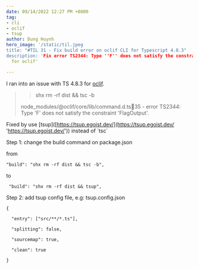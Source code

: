 ```yaml
---
date: 09/14/2022 12:27 PM +0800
tag:
- cli
- oclif
- tsup
author: Dung Huynh
hero_image: '/static/til.jpeg
title: "#TIL 31 - Fix build error on oclif CLI for Typescript 4.8.3"
description: 'Fix error TS2344: Type ''F'' does not satisfy the constraint ''FlagOutput''
  for oclif'

---
```


I ran into an issue with TS 4.8.3 for [oclif](https://github.com/oclif/oclif/issues/720 'oclif').

> > shx rm -rf dist && tsc -b
>
> node_modules/@oclif/core/lib/command.d.ts:100:35 - error TS2344: Type 'F' does not satisfy the constraint 'FlagOutput'.

Fixed by use \[tsup\]([https://tsup.egoist.dev/](https://tsup.egoist.dev/ 'https://tsup.egoist.dev/')) instead of \`tsc\`

Step 1: change the build command on package.json

from

    "build": "shx rm -rf dist && tsc -b",

to

     "build": "shx rm -rf dist && tsup",

Step 2: add tsup config file, e.g: tsup.config.json

    {

      "entry": ["src/**/*.ts"],

      "splitting": false,

      "sourcemap": true,

      "clean": true

    }
